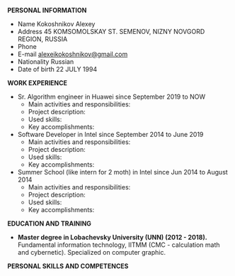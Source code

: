 **PERSONAL INFORMATION**

* Name		Kokoshnikov Alexey
* Address		45 KOMSOMOLSKAY ST. SEMENOV, NIZNY NOVGORD REGION, RUSSIA
* Phone		
* E-mail		alexeikokoshnikov@gmail.com
* Nationality		Russian
* Date of birth		22 JULY 1994

**WORK EXPERIENCE**

* Sr. Algorithm engineer in Huawei since September 2019 to NOW
  * Main activities and responsibilities:
  * Project description:
  * Used skills:
  * Key accomplishments:
* Software Developer in Intel since September 2014 to June 2019
  * Main activities and responsibilities:
  * Project description:
  * Used skills:
  * Key accomplishments:
* Summer School (like intern for 2 moth) in Intel since Jun 2014 to August 2014
  * Main activities and responsibilities:
  * Project description:
  * Used skills:
  * Key accomplishments:

**EDUCATION AND TRAINING**
  * **Master degree in Lobachevsky University (UNN) (2012 - 2018).** Fundamental information technology, IITMM (CMC  - calculation math and cybernetic). Specialized on computer graphic.

**PERSONAL SKILLS AND COMPETENCES**
